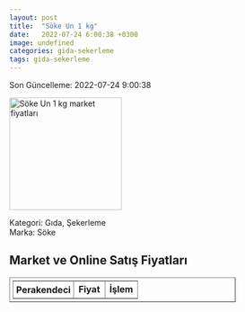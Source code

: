 ```yaml
---
layout: post
title:  "Söke Un 1 kg"
date:   2022-07-24 6:00:38 +0300
image: undefined
categories: gida-sekerleme
tags: gida-sekerleme
---
```


Son Güncelleme: 2022-07-24 9:00:38

<img src="undefined" width="200" alt="Söke Un 1 kg market fiyatları" />

Kategori: Gıda, Şekerleme
<br />
Marka: Söke

<h2>Market ve Online Satış Fiyatları</h2>

<table border="1" style="padding: 5px;width:80%;">
  <tr>
    <td style="padding: 5px;"><strong>Perakendeci</strong></td>
    <td><strong>Fiyat</strong></td>
    <td><strong>İşlem</strong></td>
  </tr>
  
</table>
